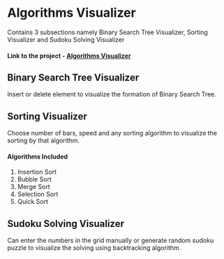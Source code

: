 # Algorithms Visualizer

Contains 3 subsections namely Binary Search Tree Visualizer, Sorting Visualizer and Sudoku Solving Visualizer

#### Link to the project - <a href='https://nidhi-o20.github.io/algorithms-visualizer/'>Algorithms Visualizer</a>

## Binary Search Tree Visualizer

Insert or delete element to visualize the formation of Binary Search Tree.

## Sorting Visualizer

Choose number of bars, speed and any sorting algorithm to visualize the sorting by that algorithm.

#### Algorithms Included

1. Insertion Sort
2. Bubble Sort
3. Merge Sort
4. Selection Sort
5. Quick Sort

## Sudoku Solving Visualizer

Can enter the numbers in the grid manually or generate random sudoku puzzle to visualize the solving using backtracking algorithm.
